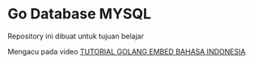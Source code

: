 # Go Database MYSQL

Repository ini dibuat untuk tujuan belajar

Mengacu pada video [TUTORIAL GOLANG EMBED BAHASA INDONESIA](https://www.youtube.com/watch?v=uYYIQWmrsuk&list=PL-CtdCApEFH-0i9dzMzLw6FKVrFWv3QvQ)
